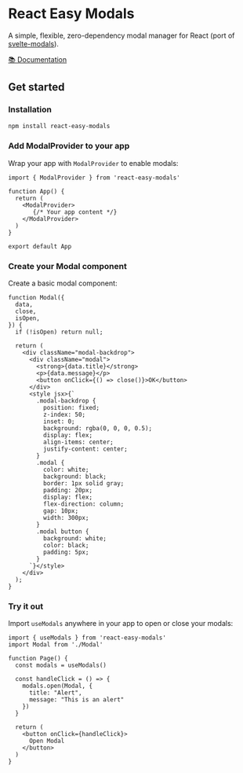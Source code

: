 # React Easy Modals

A simple, flexible, zero-dependency modal manager for React (port of [svelte-modals](https://github.com/mattjennings/svelte-modals)).

[📚 Documentation](https://react-easy-modals-docs.vercel.app/)

## Get started

### Installation

```bash
npm install react-easy-modals
```

### Add ModalProvider to your app

Wrap your app with `ModalProvider` to enable modals:

```tsx
import { ModalProvider } from 'react-easy-modals'

function App() {
  return (
    <ModalProvider>
       {/* Your app content */}
    </ModalProvider>
  )
}

export default App
```

### Create your Modal component

Create a basic modal component:

```tsx
function Modal({
  data,
  close,
  isOpen,
}) {
  if (!isOpen) return null;

  return (
    <div className="modal-backdrop">
      <div className="modal">
        <strong>{data.title}</strong>
        <p>{data.message}</p>
        <button onClick={() => close()}>OK</button>
      </div>
      <style jsx>{`
        .modal-backdrop {
          position: fixed;
          z-index: 50;
          inset: 0;
          background: rgba(0, 0, 0, 0.5);
          display: flex;
          align-items: center;
          justify-content: center;
        }
        .modal {
          color: white;
          background: black;
          border: 1px solid gray;
          padding: 20px;
          display: flex;
          flex-direction: column;
          gap: 10px;
          width: 300px;
        }
        .modal button {
          background: white;
          color: black;
          padding: 5px;
        }
      `}</style>
    </div>
  );
}
```

### Try it out

Import `useModals` anywhere in your app to open or close your modals:

```tsx
import { useModals } from 'react-easy-modals'
import Modal from './Modal'

function Page() {
  const modals = useModals()

  const handleClick = () => {
    modals.open(Modal, { 
      title: "Alert", 
      message: "This is an alert" 
    })
  }

  return (
    <button onClick={handleClick}>
      Open Modal
    </button>
  )
}
```
